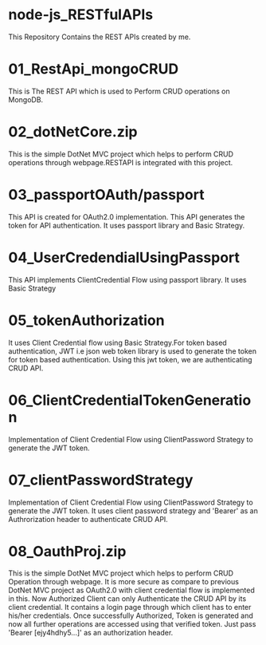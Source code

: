 
# node-js_RESTfulAPIs

This Repository Contains the REST APIs created by me.

# 01_RestApi_mongoCRUD 
This is The REST API which is used to Perform CRUD operations on MongoDB.
 
# 02_dotNetCore.zip
This is the simple DotNet MVC project which helps to perform CRUD operations through webpage.RESTAPI is integrated with this project.

# 03_passportOAuth/passport
This API is created for OAuth2.0 implementation. This API generates the token for API authentication. It uses passport library and Basic Strategy.

# 04_UserCredendialUsingPassport 
This API implements ClientCredential Flow using passport library. It uses Basic Strategy

# 05_tokenAuthorization
It uses Client Credential flow using Basic Strategy.For token based authentication, JWT i.e json web token library is used to generate the token for token based authentication. Using this jwt token, we are authenticating CRUD API.

# 06_ClientCredentialTokenGeneration 
Implementation of Client Credential Flow using ClientPassword Strategy to generate the JWT token.

# 07_clientPasswordStrategy
Implementation of Client Credential Flow using ClientPassword Strategy to generate the JWT token. It uses client password strategy and 'Bearer' as an Authrorization header to authenticate CRUD API.

# 08_OauthProj.zip
This is the simple DotNet MVC project which helps to perform CRUD Operation through webpage. It is more secure as compare to previous DotNet MVC project as OAuth2.0 with client credential flow is implemented in this. Now Authorized Client can only Authenticate the CRUD API by its client credential. It contains a login page through which client has to enter his/her credentials. Once successfully Authorized, Token is generated and now all further operations are accessed using that verified token. Just pass 'Bearer [ejy4hdhy5...]' as an authorization header.

